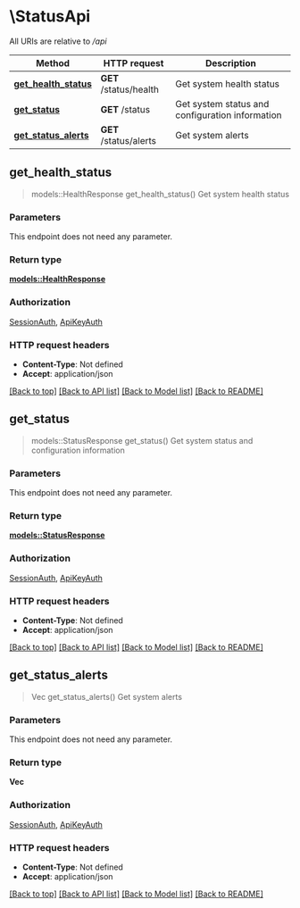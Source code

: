 # \StatusApi

All URIs are relative to */api*

Method | HTTP request | Description
------------- | ------------- | -------------
[**get_health_status**](StatusApi.md#get_health_status) | **GET** /status/health | Get system health status
[**get_status**](StatusApi.md#get_status) | **GET** /status | Get system status and configuration information
[**get_status_alerts**](StatusApi.md#get_status_alerts) | **GET** /status/alerts | Get system alerts



## get_health_status

> models::HealthResponse get_health_status()
Get system health status

### Parameters

This endpoint does not need any parameter.

### Return type

[**models::HealthResponse**](HealthResponse.md)

### Authorization

[SessionAuth](../README.md#SessionAuth), [ApiKeyAuth](../README.md#ApiKeyAuth)

### HTTP request headers

- **Content-Type**: Not defined
- **Accept**: application/json

[[Back to top]](#) [[Back to API list]](../README.md#documentation-for-api-endpoints) [[Back to Model list]](../README.md#documentation-for-models) [[Back to README]](../README.md)


## get_status

> models::StatusResponse get_status()
Get system status and configuration information

### Parameters

This endpoint does not need any parameter.

### Return type

[**models::StatusResponse**](StatusResponse.md)

### Authorization

[SessionAuth](../README.md#SessionAuth), [ApiKeyAuth](../README.md#ApiKeyAuth)

### HTTP request headers

- **Content-Type**: Not defined
- **Accept**: application/json

[[Back to top]](#) [[Back to API list]](../README.md#documentation-for-api-endpoints) [[Back to Model list]](../README.md#documentation-for-models) [[Back to README]](../README.md)


## get_status_alerts

> Vec<String> get_status_alerts()
Get system alerts

### Parameters

This endpoint does not need any parameter.

### Return type

**Vec<String>**

### Authorization

[SessionAuth](../README.md#SessionAuth), [ApiKeyAuth](../README.md#ApiKeyAuth)

### HTTP request headers

- **Content-Type**: Not defined
- **Accept**: application/json

[[Back to top]](#) [[Back to API list]](../README.md#documentation-for-api-endpoints) [[Back to Model list]](../README.md#documentation-for-models) [[Back to README]](../README.md)

